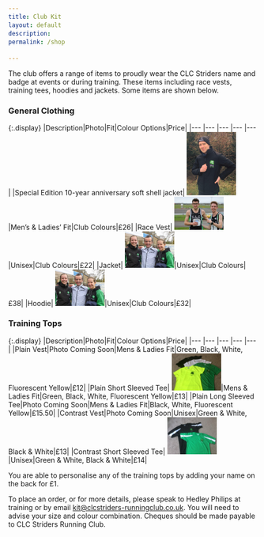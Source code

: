 ```yaml
---
title: Club Kit
layout: default
description:
permalink: /shop

---
```

				
The club offers a range of items to proudly wear the CLC Striders name and badge at events or during training. These items including race vests, training tees, hoodies and jackets. Some items are shown below.

### General Clothing

{:.display}
|Description|Photo|Fit|Colour Options|Price|
|--- |--- |--- |--- |--- |
|Special Edition 10-year anniversary soft shell jacket| <a href="/images/2018/02/Kit2018_03.jpg" target="_blank"><img src=" /images/2018/02/Kit2018_03.jpg" width="100"></a>|Men’s & Ladies’ Fit|Club Colours|£26|
|Race Vest| <a href="/images/2016/01/image37.jpeg" target="_blank"><img src=" /images/2016/01/image37.jpeg" width="100"></a>|Unisex|Club Colours|£22|
|Jacket| <a href="/images/2015/10/kit_2.jpg" target="_blank"><img src=" /images/2015/10/kit_2.jpg" width="100"></a>|Unisex|Club Colours|£38|
|Hoodie| <a href="/images/2015/10/kit_2.jpg" target="_blank"><img src=" /images/2015/10/kit_2.jpg" width="100"></a>|Unisex|Club Colours|£32|

### Training Tops

{:.display}
|Description|Photo|Fit|Colour Options|Price|
|--- |--- |--- |--- |--- |
|Plain Vest|Photo Coming Soon|Mens & Ladies Fit|Green, Black, White, Fluorescent Yellow|£12|
|Plain Short Sleeved Tee| <a href="/images/2018/02/Kit2018_01.jpg" target="_blank"><img src=" /images/2018/02/Kit2018_01.jpg" width="100"></a>|Mens & Ladies Fit|Green, Black, White, Fluorescent Yellow|£13|
|Plain Long Sleeved Tee|Photo Coming Soon|Mens & Ladies Fit|Black, White, Fluorescent Yellow|£15.50|
|Contrast Vest|Photo Coming Soon|Unisex|Green & White, Black & White|£13|
|Contrast Short Sleeved Tee| <a href="/images/2018/02/Kit2018_02.jpg" target="_blank"><img src=" /images/2018/02/Kit2018_02.jpg" width="100"></a>|Unisex|Green & White, Black & White|£14|

You are able to personalise any of the training tops by adding your name on the back for £1.

To place an order, or for more details, please speak to Hedley Philips at training or by email <kit@clcstriders-runningclub.co.uk>. You will need to advise your size and colour combination. Cheques should be made payable to CLC Striders Running Club.
